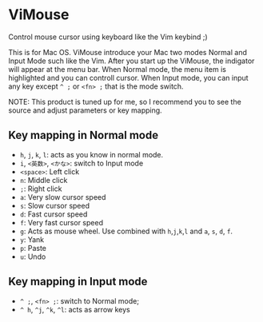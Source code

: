 # ViMouse
Control mouse cursor using keyboard like the Vim keybind ;)

This is for Mac OS.
ViMouse introduce your Mac two modes Normal and Input Mode such like the Vim.
After you start up the ViMouse, the indigator will appear at the menu bar.
When Normal mode, the menu item is highlighted and you can controll cursor.
When Input mode, you can input any key except `^ ;` or `<fn> ;` that is the mode switch.

NOTE:
This product is tuned up for me, so I recommend you to see the source and adjust parameters or key mapping.

## Key mapping in Normal mode
* `h`, `j`, `k`, `l`: acts as you know in normal mode.
* `i`, `<英数>`, `<かな>`: switch to Input mode
* `<space>`: Left click
* `n`: Middle click
* `;`: Right click
* `a`: Very slow cursor speed
* `s`: Slow cursor speed
* `d`: Fast cursor speed
* `f`: Very fast cursor speed
* `g`: Acts as mouse wheel. Use combined with `h`,`j`,`k`,`l` and `a`, `s`, `d`, `f`.
* `y`: Yank
* `p`: Paste
* `u`: Undo

## Key mapping in Input mode
* `^ ;`, `<fn> ;`: switch to Normal mode;
* `^ h`, `^j`, `^k`, `^l`: acts as arrow keys
